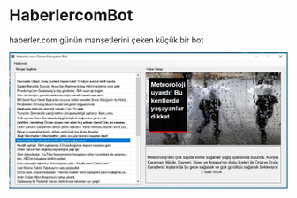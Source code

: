 # HaberlercomBot
haberler.com günün manşetlerini çeken küçük bir bot

![haber-bot](https://github.com/dursunkatar/HaberlercomBot/blob/master/screen.jpg)
